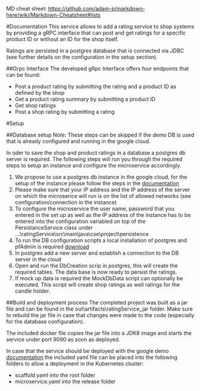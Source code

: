 MD cheat sheet: https://github.com/adam-p/markdown-here/wiki/Markdown-Cheatsheet#lists

#Documentation
This service allows to add a rating service to shop systems by providing a gRPC interface that can post and get ratings for a specific product ID or without an ID for the shop itself. 

Ratings are persisted in a postgres database that is connected via JDBC (see further details on the configuration in the setup section).

##Grpc Interface
The developed gRpc Interface offers four endpoints that can be found:
- Post a product rating by submitting the rating and a product ID as defined by the shop
- Get a product rating summary by submitting a product ID
- Get shop ratings
- Post a shop rating by submitting a rating


#Setup

##Database setup
Note: These steps can be skipped if the demo DB is used that is already configured and running in the google cloud.

In oder to save the shop and product ratings in a database a postgres db server is required. The following steps will run you through the required steps to setup an instance and configure the microservice accordingly.
1. We propose to use a postgres db instance in the google cloud, for the setup of the instance please follow the steps in the [documentation](https://cloud.google.com/sql/docs/postgres/create-instance)
2. Please make sure that your IP address and the IP address of the server on which the microserice will run is on the list of allowed networks (see configuration/connection in the instance)
3. To configure the microservice the user name, password that you entered in the set up as well as the IP address of the instance has to be entered into the configuration variabled on top of the PersistanceService class under ...\ratingService\src\main\java\cse\project\persistence
4. To run the DB configuration scripts a local installation of postgres and pfAdmin is required [download](https://www.postgresql.org/download/)	
5. In postgres add a new server and establish a connection to the DB server in the cloud
6. Open and run the DbCreation scrip in postgres, this will create the required tables. The data base is now ready to persist the ratings.
7. If mock up data is required the  MockDbData script can optionally be executed. This script will create shop ratings as well ratings for the candle holder.


##Build and deployment process
The completed project was built as a jar file and can be found in the out\artifacts\ratingService_jar folder. Make sure to rebuild the jar file in case that changes were made to the code (especially for the database configuration).

The included docker file copies the jar file into a JDK8 image and starts the service under port 9090 as soon as deployed. 

In case that the service should be deployed with the google demo [documentation](https://github.com/GoogleCloudPlatform/microservices-demo) the included yaml file can be placed into the following folders to allow a deployment in the Kubernetes cluster:
- scaffold.yaml into the root folder
- microservice.yaml into the release folder